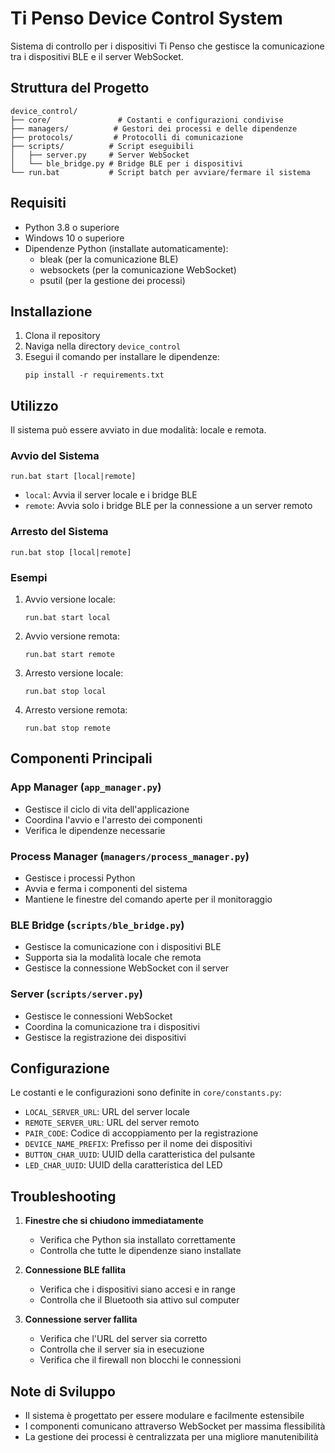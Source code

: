 # Ti Penso Device Control System

Sistema di controllo per i dispositivi Ti Penso che gestisce la comunicazione tra i dispositivi BLE e il server WebSocket.

## Struttura del Progetto

```
device_control/
├── core/               # Costanti e configurazioni condivise
├── managers/          # Gestori dei processi e delle dipendenze
├── protocols/         # Protocolli di comunicazione
├── scripts/          # Script eseguibili
│   ├── server.py     # Server WebSocket
│   └── ble_bridge.py # Bridge BLE per i dispositivi
└── run.bat           # Script batch per avviare/fermare il sistema
```

## Requisiti

- Python 3.8 o superiore
- Windows 10 o superiore
- Dipendenze Python (installate automaticamente):
  - bleak (per la comunicazione BLE)
  - websockets (per la comunicazione WebSocket)
  - psutil (per la gestione dei processi)

## Installazione

1. Clona il repository
2. Naviga nella directory `device_control`
3. Esegui il comando per installare le dipendenze:
   ```batch
   pip install -r requirements.txt
   ```

## Utilizzo

Il sistema può essere avviato in due modalità: locale e remota.

### Avvio del Sistema

```batch
run.bat start [local|remote]
```

- `local`: Avvia il server locale e i bridge BLE
- `remote`: Avvia solo i bridge BLE per la connessione a un server remoto

### Arresto del Sistema

```batch
run.bat stop [local|remote]
```

### Esempi

1. Avvio versione locale:
   ```batch
   run.bat start local
   ```

2. Avvio versione remota:
   ```batch
   run.bat start remote
   ```

3. Arresto versione locale:
   ```batch
   run.bat stop local
   ```

4. Arresto versione remota:
   ```batch
   run.bat stop remote
   ```

## Componenti Principali

### App Manager (`app_manager.py`)
- Gestisce il ciclo di vita dell'applicazione
- Coordina l'avvio e l'arresto dei componenti
- Verifica le dipendenze necessarie

### Process Manager (`managers/process_manager.py`)
- Gestisce i processi Python
- Avvia e ferma i componenti del sistema
- Mantiene le finestre del comando aperte per il monitoraggio

### BLE Bridge (`scripts/ble_bridge.py`)
- Gestisce la comunicazione con i dispositivi BLE
- Supporta sia la modalità locale che remota
- Gestisce la connessione WebSocket con il server

### Server (`scripts/server.py`)
- Gestisce le connessioni WebSocket
- Coordina la comunicazione tra i dispositivi
- Gestisce la registrazione dei dispositivi

## Configurazione

Le costanti e le configurazioni sono definite in `core/constants.py`:

- `LOCAL_SERVER_URL`: URL del server locale
- `REMOTE_SERVER_URL`: URL del server remoto
- `PAIR_CODE`: Codice di accoppiamento per la registrazione
- `DEVICE_NAME_PREFIX`: Prefisso per il nome dei dispositivi
- `BUTTON_CHAR_UUID`: UUID della caratteristica del pulsante
- `LED_CHAR_UUID`: UUID della caratteristica del LED

## Troubleshooting

1. **Finestre che si chiudono immediatamente**
   - Verifica che Python sia installato correttamente
   - Controlla che tutte le dipendenze siano installate

2. **Connessione BLE fallita**
   - Verifica che i dispositivi siano accesi e in range
   - Controlla che il Bluetooth sia attivo sul computer

3. **Connessione server fallita**
   - Verifica che l'URL del server sia corretto
   - Controlla che il server sia in esecuzione
   - Verifica che il firewall non blocchi le connessioni

## Note di Sviluppo

- Il sistema è progettato per essere modulare e facilmente estensibile
- I componenti comunicano attraverso WebSocket per massima flessibilità
- La gestione dei processi è centralizzata per una migliore manutenibilità 